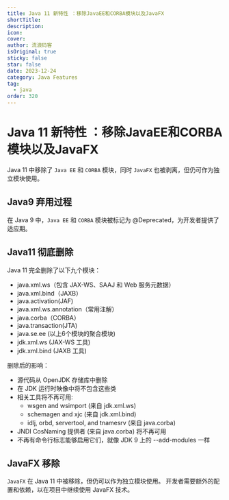 ```yaml
---
title: Java 11 新特性 ：移除JavaEE和CORBA模块以及JavaFX
shortTitle:
description:
icon:
cover:
author: 流浪码客
isOriginal: true
sticky: false
star: false
date: 2023-12-24
category: Java Features
tag:
  - java
order: 320
---
```


# Java 11 新特性 ：移除JavaEE和CORBA模块以及JavaFX

Java 11 中移除了 `Java EE` 和 `CORBA` 模块，同时 `JavaFX` 也被剥离，但仍可作为独立模块使用。

## Java9 弃用过程

在 Java 9 中，`Java EE` 和 `CORBA` 模块被标记为 @Deprecated，为开发者提供了适应期。

## Java11 彻底删除

Java 11 完全删除了以下九个模块：

* java.xml.ws（包含 JAX-WS、SAAJ 和 Web 服务元数据）
* java.xml.bind（JAXB）
* java.activation(JAF)
* java.xml.ws.annotation（常用注解）
* java.corba（CORBA）
* java.transaction(JTA)
* java.se.ee (以上6个模块的聚合模块)
* jdk.xml.ws (JAX-WS 工具)
* jdk.xml.bind (JAXB 工具)

删除后的影响：

* 源代码从 OpenJDK 存储库中删除
* 在 JDK 运行时映像中将不包含这些类
* 相关工具将不再可用:
    * wsgen and wsimport (来自 jdk.xml.ws)
    * schemagen and xjc (来自 jdk.xml.bind)
    * idlj, orbd, servertool, and tnamesrv (来自 java.corba)
* JNDI CosNaming 提供者 (来自 java.corba) 将不再可用
* 不再有命令行标志能够启用它们，就像 JDK 9 上的 --add-modules 一样

## JavaFX 移除

`JavaFX` 在 Java 11 中被移除，但仍可以作为独立模块使用。
开发者需要额外的配置和依赖，以在项目中继续使用 JavaFX 技术。
